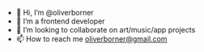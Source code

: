 - 👋 Hi, I’m @oliverborner
- 🌱 I’m a frontend developer 
- 💞️ I’m looking to collaborate on art/music/app projects
- 📫 How to reach me oliverborner@gmail.com
